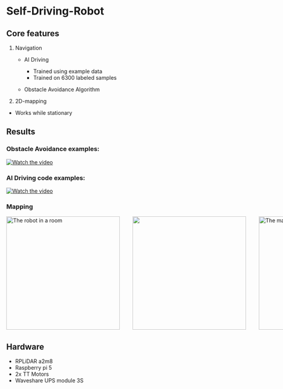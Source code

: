 # Self-Driving-Robot
## Core features

1. Navigation
   - AI Driving
     - Trained using example data
     - Trained on 6300 labeled samples

   - Obstacle Avoidance Algorithm
    
2. 2D-mapping
  - Works while stationary

## Results
### Obstacle Avoidance examples: 
[![Watch the video](https://img.youtube.com/vi/SGHYgmjyyp0/0.jpg)](https://youtube.com/shorts/SGHYgmjyyp0)


### AI Driving code examples: 
[![Watch the video](https://img.youtube.com/vi/bPrBhbUk3TI/0.jpg)](https://youtube.com/shorts/bPrBhbUk3TI)

### Mapping
<div style="white-space: nowrap;">
  <img src="https://lh3.googleusercontent.com/keep-bbsk/AFgXFlLDKBu1quS4KutIjbpPKEqSpFUsuHSEGcGNojUaWF_PXrPOQYdQl4eqrUw2CAfzKRA8ICRd2M6srVaqvIsv5aTqqumhd6P_g8RYG7BfdRC8w1zKCbxfZg=s1600" alt="The robot in a room" style="width:300px; display:inline-block; margin-right:30px;"/>
  <img src="https://lh3.googleusercontent.com/keep-bbsk/AFgXFlLjp5RmhOXhdWpxxtCPAG_0hj2_bFq6lGM_8KMj5ePQJPVv21pYKZz4jFO6RlMhoeH2Zm725FuYuz_GLTlOG_-0mmGnYRk0zvjbhaYL8q_Ml9QLUASOLg=s996" style="width:300px; display:inline-block; margin-right:30px;"/>
  <img src="https://lh3.googleusercontent.com/keep-bbsk/AFgXFlLfYiEYUzYCs7YnzSu4_DMS_cEiJtBXHdAjfwSFHkhU_-fMs1XEP_XxAMtXAodizsy_UMRfbw0ISLEL3DPJyXJT6DUzn0cHJqStO3Gwh865NNMu0kfb9Q=s1068" alt="The mapping done by the robot" style="width:300px; display:inline-block; margin-right:30px;"/>
</div>


## Hardware
   - RPLiDAR a2m8
   - Raspberry pi 5
   - 2x TT Motors
   - Waveshare UPS module 3S




